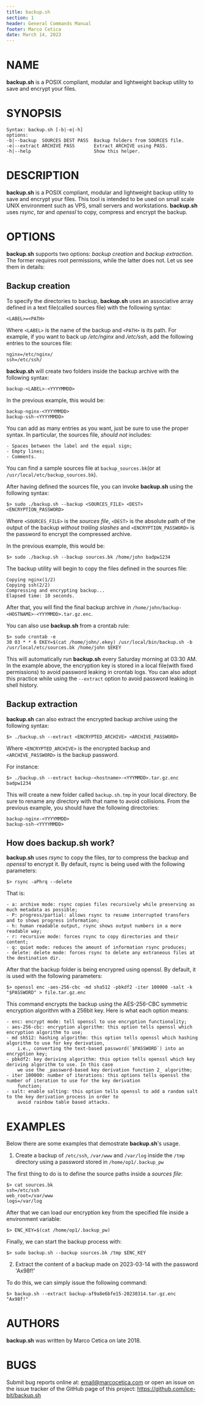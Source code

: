 ```yaml
---
title: backup.sh
section: 1
header: General Commands Manual
footer: Marco Cetica
date: March 14, 2023
---
```


# NAME
**backup.sh** is a POSIX compliant, modular and lightweight backup utility to save and encrypt your files.

# SYNOPSIS
```
Syntax: backup.sh [-b|-e|-h]
options:
-b|--backup  SOURCES DEST PASS  Backup folders from SOURCES file.
-e|--extract ARCHIVE PASS       Extract ARCHIVE using PASS.
-h|--help                       Show this helper.
```

# DESCRIPTION
**backup.sh** is a POSIX compliant, modular and lightweight backup utility to save and encrypt your files. 
This tool is intended to be used on small scale UNIX environment such as VPS, small servers and workstations. 
**backup.sh** uses _rsync_, _tar_ and _openssl_ to copy, compress and encrypt the backup.

# OPTIONS
**backup.sh** supports two options: _backup creation_ and _backup extraction_.
The former requires root permissions, while the latter does not. Let us see them in details:

## Backup creation
To specify the directories to backup, **backup.sh** uses an associative array defined in a text file(called sources file) 
with the following syntax:

```
<LABEL>=<PATH>
```

Where `<LABEL>` is the name of the backup and `<PATH>` is its path. 
For example, if you want to back up _/etc/nginx_ and _/etc/ssh_, add the following entries to the sources file:

```
nginx=/etc/nginx/
ssh=/etc/ssh/
```

**backup.sh** will create two folders inside the backup archive with the following syntax:

```
backup-<LABEL>-<YYYYMMDD>
```

In the previous example, this would be:

```
backup-nginx-<YYYYMMDD>
backup-ssh-<YYYYMMDD>
```

You can add as many entries as you want, just be sure to use the proper syntax. 
In particular, the sources file, _should not_ includes:

    - Spaces between the label and the equal sign;  
    - Empty lines;  
    - Comments.  

You can find a sample sources file at `backup_sources.bk`(or at `/usr/local/etc/backup_sources.bk`).

After having defined the sources file, you can invoke **backup.sh** using the following syntax:
```
$> sudo ./backup.sh --backup <SOURCES_FILE> <DEST> <ENCRYPTION_PASSWORD>
```

Where `<SOURCES_FILE>` is the _sources file_, `<DEST>` is the absolute path of the output of the backup _without trailing slashes_ 
and `<ENCRYPTION_PASSWORD>` is the password to encrypt the compressed archive.

In the previous example, this would be:

```
$> sudo ./backup.sh --backup sources.bk /home/john badpw1234
```

The backup utility will begin to copy the files defined in the sources file:

```
Copying nginx(1/2)
Copying ssh(2/2)
Compressing and encrypting backup...
Elapsed time: 10 seconds.
```

After that, you will find the final backup archive in `/home/john/backup-<HOSTNAME>-<YYYMMDD>.tar.gz.enc`.

You can also use **backup.sh** from a crontab rule:

```
$> sudo crontab -e
30 03 * * 6 EKEY=$(cat /home/john/.ekey) /usr/local/bin/backup.sh -b /usr/local/etc/sources.bk /home/john $EKEY
```

This will automatically run **backup.sh** every Saturday morning at 03:30 AM. 
In the example above, the encryption key is stored in a local file(with fixed permissions) to avoid password leaking in crontab logs. 
You can also adopt this practice while using the `--extract` option to avoid password leaking in shell history.

## Backup extraction
**backup.sh** can also extract the encrypted backup archive using the following syntax:

```
$> ./backup.sh --extract <ENCRYPTED_ARCHIVE> <ARCHIVE_PASSWORD>
```

Where `<ENCRYPTED_ARCHIVE>` is the encrypted backup and `<ARCHIVE_PASSWORD>` is the backup password.

For instance:
```
$> ./backup.sh --extract backup-<hostname>-<YYYMMDD>.tar.gz.enc badpw1234
```

This will create a new folder called `backup.sh.tmp` in your local directory. 
Be sure to rename any directory with that name to avoid collisions. From the previous example, you should have the following directories:

```
backup-nginx-<YYYYMMDD>
backup-ssh-<YYYYMMDD>
```

## How does backup.sh work?
**backup.sh** uses _rsync_ to copy the files, _tar_ to compress the backup and _openssl_ to encrypt it. 
By default, rsync is being used with the following parameters:

```
$> rsync -aPhrq --delete
```

That is:

    - a: archive mode: rsync copies files recursively while preserving as much metadata as possible;  
    - P: progress/partial: allows rsync to resume interrupted transfers and to shows progress information;  
    - h: human readable output, rsync shows output numbers in a more readable way;  
    - r: recursive mode: forces rsync to copy directories and their content;  
    - q: quiet mode: reduces the amount of information rsync produces;  
    - delete: delete mode: forces rsync to delete any extraneous files at the destination dir.


After that the backup folder is being encrypred using openssl. By default, it is used with the following parameters:


```
$> openssl enc -aes-256-cbc -md sha512 -pbkdf2 -iter 100000 -salt -k "$PASSWORD" > file.tar.gz.enc
```

This command encrypts the backup using the AES-256-CBC symmetric encryption algorithm with a 256bit key. Here is what each option means:

    - enc: encrypt mode: tell openssl to use encryption functionality;  
    - aes-256-cbc: encryption algorithm: this option tells openssl which encryption algorithm to use;  
    - md sh512: hashing algorithm: this option tells openssl which hashing algorithm to use for key derivation,
        i.e., converting the text-based password(`$PASSWORD`) into an encryption key;  
    - pbkdf2: key deriving algorithm: this option tells openssl which key deriving algorithm to use. In this case
        we use the _password-based key derivation function 2_ algorithm;  
    - iter 100000: number of iterations: this options tells openssl the number of iteration to use for the key derivation
        function;  
    - salt: enable salting: this option tells openssl to add a random salt to the key derivation process in order to 
        avoid rainbow table based attacks.

# EXAMPLES
Below there are some examples that demostrate **backup.sh**'s usage.

1. Create a backup of `/etc/ssh`, `/var/www` and `/var/log` inside the `/tmp` directory using a password
stored in `/home/op1/.backup_pw`

The first thing to do is to define the source paths inside a _sources file_:

```
$> cat sources.bk
ssh=/etc/ssh
web_root=/var/www
logs=/var/log
```

After that we can load our encryption key from the specified file inside a environment variable:

```
$> ENC_KEY=$(cat /home/op1/.backup_pw)
```

Finally, we can start the backup process with:

```
$> sudo backup.sh --backup sources.bk /tmp $ENC_KEY
```



2. Extract the content of a backup made on 2023-03-14 with the password 'Ax98f!'

To do this, we can simply issue the following command:

```
$> backup.sh --extract backup-af9a8e6bfe15-20230314.tar.gz.enc "Ax98f!"
```

# AUTHORS
**backup.sh** was written by Marco Cetica on late 2018.

# BUGS
Submit bug reports online at: <email@marcocetica.com> or open an issue 
on the issue tracker of the GitHub page of this project: https://github.com/ice-bit/backup.sh
